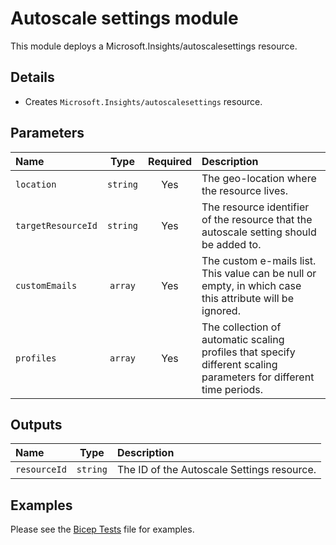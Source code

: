 # Autoscale settings module

This module deploys a Microsoft.Insights/autoscalesettings resource.

## Details

- Creates `Microsoft.Insights/autoscalesettings` resource.

## Parameters

| Name               | Type     | Required | Description                                                                                                        |
| :----------------- | :------: | :------: | :----------------------------------------------------------------------------------------------------------------- |
| `location`         | `string` | Yes      | The geo-location where the resource lives.                                                                         |
| `targetResourceId` | `string` | Yes      | The resource identifier of the resource that the autoscale setting should be added to.                             |
| `customEmails`     | `array`  | Yes      | The custom e-mails list. This value can be null or empty, in which case this attribute will be ignored.            |
| `profiles`         | `array`  | Yes      | The collection of automatic scaling profiles that specify different scaling parameters for different time periods. |

## Outputs

| Name         | Type     | Description                                |
| :----------- | :------: | :----------------------------------------- |
| `resourceId` | `string` | The ID of the Autoscale Settings resource. |

## Examples

Please see the [Bicep Tests](test/main.test.bicep) file for examples.